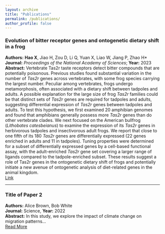 ```yaml
---
layout: archive
title: "Publications"
permalink: /publications/
author_profile: false
---
```




### Evolution of bitter receptor genes and ontogenetic dietary shift in a frog
**Authors:** **Hao X**, Jiao H, Zou D, Li Q, Yuan X, Liao W, Jiang P, Zhao H*  
**Journal:** _Proceedings of the National Academy of Sciences_; **Year:** 2023  
**Abstract:** Vertebrate Tas2r taste receptors detect bitter compounds that are potentially poisonous. Previous studies found substantial variation in the number of _Tas2r_ genes across vertebrates, with some frog species carrying the largest number. Peculiar among vertebrates, frogs undergo metamorphosis, often associated with a dietary shift between tadpoles and adults. A possible explanation for the large size of frog _Tas2r_ families could be that distinct sets of _Tas2r_ genes are required for tadpoles and adults, suggesting differential expression of _Tas2r_ genes between tadpoles and adults. To test this hypothesis, we first examined 20 amphibian genomes and found that amphibians generally possess more _Tas2r_ genes than do other vertebrate clades. We next focused on the American bullfrog (_Lithobates catesbeianus_) to examine the expression of its _Tas2r_ genes in herbivorous tadpoles and insectivorous adult frogs. We report that close to one fifth of its 180 _Tas2r_ genes are differentially expressed (22 genes enriched in adults and 11 in tadpoles). Tuning properties were determined for a subset of differentially expressed genes by a cell-based functional assay, with the adult-enriched _Tas2r_ gene set covering a larger range of ligands compared to the tadpole-enriched subset. These results suggest a role of Tas2r genes in the ontogenetic dietary shift of frogs and potentially initiate a new avenue of ontogenetic analysis of diet-related genes in the animal kingdom.  
[Link](https://www.pnas.org/doi/full/10.1073/pnas.2218183120)  

---

### Title of Paper 2
**Authors:** Alice Brown, Bob White  
**Journal:** Science, **Year:** 2022  
**Abstract:** In this study, we explore the impact of climate change on migration patterns...  
[Read More](https://example.com/paper2)
